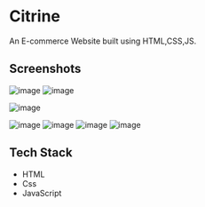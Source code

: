 
# Citrine

An E-commerce Website built using HTML,CSS,JS.

## Screenshots

![image](https://user-images.githubusercontent.com/120082922/211573059-a1f951b0-0959-4137-8c8e-2f9f3ebb20a9.png)
![image](https://user-images.githubusercontent.com/120082922/211576207-5638fc74-50bc-443e-9eec-44fe2e67ab3d.png)

![image](https://user-images.githubusercontent.com/120082922/211575932-b4cd96de-ad8e-4531-8e8a-5d6875d22e6f.png)



![image](https://user-images.githubusercontent.com/120082922/211574011-0b6655cb-2d2f-4f68-816d-4cf57fe4dac5.png)
![image](https://user-images.githubusercontent.com/120082922/211574543-e969df24-7f56-4b4e-b221-631581d01b3b.png)
![image](https://user-images.githubusercontent.com/120082922/211574721-6906be22-3429-4de1-ac82-636a4446b9da.png)
![image](https://user-images.githubusercontent.com/120082922/211575284-fa72f95a-e003-4731-a310-74da581d271f.png)

## Tech Stack
- HTML
- Css
- JavaScript
